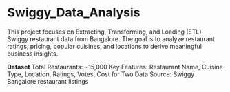# Swiggy_Data_Analysis
This project focuses on Extracting, Transforming, and Loading (ETL) Swiggy restaurant data from Bangalore. The goal is to analyze restaurant ratings, pricing, popular cuisines, and locations to derive meaningful business insights.

**Dataset**
Total Restaurants: ~15,000
Key Features: Restaurant Name, Cuisine Type, Location, Ratings, Votes, Cost for Two
Data Source: Swiggy Bangalore restaurant listings
